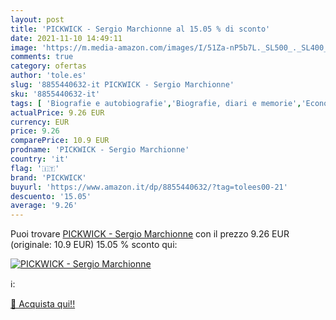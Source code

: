 ```yaml
---
layout: post
title: 'PICKWICK - Sergio Marchionne al 15.05 % di sconto'
date: 2021-11-10 14:49:11
image: 'https://m.media-amazon.com/images/I/51Za-nP5b7L._SL500_._SL400_.jpg'
comments: true
category: ofertas
author: 'tole.es'
slug: '8855440632-it PICKWICK - Sergio Marchionne'
sku: '8855440632-it'
tags: [ 'Biografie e autobiografie','Biografie, diari e memorie','Economia, affari e finanza','Impresa, strategia e gestione','Industria e studi industriali','Industria manufatturiera','Libri','pickwick', ]
actualPrice: 9.26 EUR
currency: EUR
price: 9.26
comparePrice: 10.9 EUR
prodname: 'PICKWICK - Sergio Marchionne'
country: 'it'
flag: '🇮🇹'
brand: 'PICKWICK'
buyurl: 'https://www.amazon.it/dp/8855440632/?tag=tolees00-21'
descuento: '15.05'
average: '9.26'
---
```


Puoi trovare [PICKWICK - Sergio Marchionne](https://www.amazon.it/dp/8855440632/?tag=tolees00-21) con il prezzo 9.26 EUR (originale: 10.9 EUR) 15.05 % sconto qui:

[![PICKWICK - Sergio Marchionne](https://m.media-amazon.com/images/I/51Za-nP5b7L._SL500_._SL400_.jpg)](https://www.amazon.it/dp/8855440632/?tag=tolees00-21)

ℹ️:


[🛒 Acquista qui!!](https://www.amazon.it/dp/8855440632/?tag=tolees00-21)
